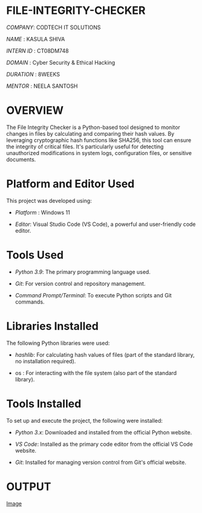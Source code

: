 # FILE-INTEGRITY-CHECKER

*COMPANY*: CODTECH IT SOLUTIONS

*NAME* : KASULA SHIVA

*INTERN ID* : CT08DM748

*DOMAIN* : Cyber Security & Ethical Hacking

*DURATION* : 8WEEKS

*MENTOR* : NEELA SANTOSH

# OVERVIEW  

The File Integrity Checker is a Python-based tool designed to monitor changes in files by calculating and comparing their hash values. By leveraging cryptographic hash functions like SHA256, this tool can ensure the integrity of critical files. It's particularly useful for detecting unauthorized modifications in system logs, configuration files, or sensitive documents.

# Platform and Editor Used

This project was developed using:

* *Platform* : Windows 11

* *Editor*: Visual Studio Code (VS Code), a powerful and user-friendly code editor.

# Tools Used

* *Python 3.9*: The primary programming language used.

* *Git*: For version control and repository management.

* *Command Prompt/Terminal*: To execute Python scripts and Git commands.

# Libraries Installed

The following Python libraries were used:

* *hashlib*: For calculating hash values of files (part of the standard library, no installation required).

* os : For interacting with the file system (also part of the standard library).

# Tools Installed

To set up and execute the project, the following were installed:

* *Python 3.x*: Downloaded and installed from the official Python website.

* *VS Code*: Installed as the primary code editor from the official VS Code website.

* *Git*: Installed for managing version control from Git's official website.


# OUTPUT

[Image](https://github.com/user-attachments/assets/e21d7487-e55e-4b1b-8a4f-bb1836e6348e)

